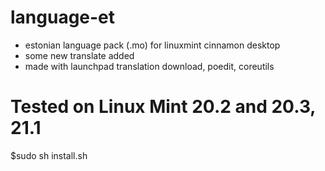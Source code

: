# language-et
* estonian language pack (.mo) for linuxmint cinnamon desktop
* some new translate added
* made with launchpad translation download, poedit, coreutils

# Tested on Linux Mint 20.2 and 20.3, 21.1

$sudo sh install.sh 
